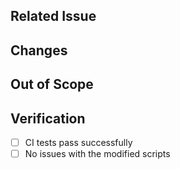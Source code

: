 ## Related Issue
<!--Please specify the related issue(s)-->

## Changes
<!--Describe the implementation details and changes made-->

## Out of Scope
<!--List any items that are not addressed or out of scope for this change-->

## Verification
<!--List the items to be verified in this pull request-->

- [ ] CI tests pass successfully
- [ ] No issues with the modified scripts
